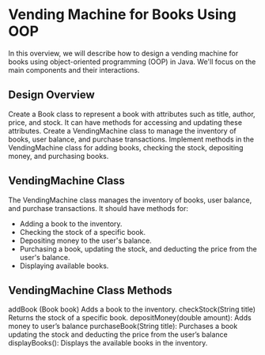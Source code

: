 # Vending Machine for Books Using OOP

In this overview, we will describe how to design a vending machine for books using object-oriented programming (OOP) in Java. We'll focus on the main components and their interactions.
  
## Design Overview
Create a Book class to represent a book with attributes such as title, author, price, and stock. It can have methods for accessing and updating these attributes.
Create a VendingMachine class to manage the inventory of books, user balance, and purchase transactions.
Implement methods in the VendingMachine class for adding books, checking the stock, depositing money, and purchasing books.

## VendingMachine Class

The VendingMachine class manages the inventory of books, user balance, and purchase transactions. It should have methods for:

+	Adding a book to the inventory.
+	Checking the stock of a specific book.
+	Depositing money to the user's balance.
+	Purchasing a book, updating the stock, and deducting the price from the user's balance.
+	Displaying available books.

## VendingMachine Class Methods
addBook (Book book) Adds a book to the inventory.
checkStock(String title) Returns the stock of a specific book.
depositMoney(double amount): Adds money to user’s balance
purchaseBook(String title): Purchases a book updating the stock and deducting the price from the user’s balance
displayBooks(): Displays the available books in the inventory.


